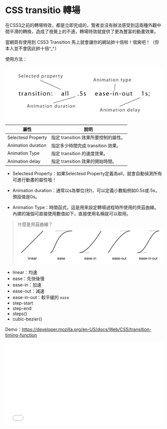 # CSS transitio 轉場

在CSS3之前的轉場特效，都是立即完成的，覽者並沒有辦法感受到這兩種外觀中間平滑的轉換，造成了視覺上的不適，轉場特效就提供了更為豐富的動畫效果。

當網頁有使用到 CSS3 Transition 馬上就會讓你的網站帥十倍啦！很爽吧！（但本人並不會因此帥十倍^_^）

使用方法：

![](./../assets/css-transition.jpg)


| 屬性               | 說明                                 |
| ------------------ | ------------------------------------ |
| Selectesd Property | 指定 transition 效果所要控制的屬性。 |
| Animation duration | 指定多少時間完成 transition 效果。   |
| Animation Type     | 指定 transition 的速度效果。         |
| Animation delay    | 指定 transition 效果的開始時間。     |


- Selectesd Property：如果Selectesd Property定義為all，就會自動偵測所有可進行動畫的屬性哦！

- Animation duration：通常以s為單位(秒)，可以定義小數點例如0.5s或.5s，預設值是0s。

- Animation Type：時間函式，這是用來設定轉場過程時所使用的貝茲曲線。內建的幾個可直接使用數值如下，直接使用名稱就可以取用。

>什麼是貝茲曲線？
>![](./../assets/transition-function.png)

  - linear：均速
  - ease：先快後慢
  - ease-in：加速
  - ease-out：減速
  - ease-in-out：較平緩的 `ease`
  - step-start
  - step-end
  - steps()
  - cubic-bezier()


Demo：https://developer.mozilla.org/en-US/docs/Web/CSS/transition-timing-function

<iframe height='265' scrolling='no' title='domeOo' src='//codepen.io/fukuball/embed/domeOo/?height=265&theme-id=0&default-tab=css,result&embed-version=2' frameborder='no' allowtransparency='true' allowfullscreen='true' style='width: 100%;'>See the Pen <a href='https://codepen.io/fukuball/pen/domeOo/'>domeOo</a> by fukuball (<a href='https://codepen.io/fukuball'>@fukuball</a>) on <a href='https://codepen.io'>CodePen</a>.
</iframe>
